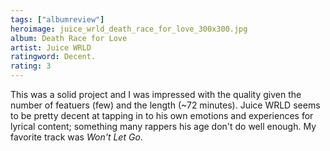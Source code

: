```yaml
---
tags: ["albumreview"]
heroimage: juice_wrld_death_race_for_love_300x300.jpg
album: Death Race for Love
artist: Juice WRLD
ratingword: Decent.
rating: 3
---
```


This was a solid project and I was impressed with the quality given the number
of featuers (few) and the length (~72 minutes). Juice WRLD seems to be pretty
decent at tapping in to his own emotions and experiences for lyrical content;
something many rappers his age don't do well enough. My favorite track was
_Won't Let Go_.
